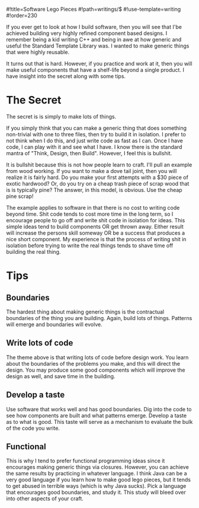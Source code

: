 #!title=Software Lego Pieces
#!path=writings/$
#!use-template=writing
#!order=230

If you ever get to look at how I build software, then you will see that I'be achieved building very highly refined component based designs. I remember being a kid writing C++ and being in awe at how generic and useful the Standard Template Library was. I wanted to make generic things that were highly reusable.

It turns out that is hard. However, if you practice and work at it, then you will make useful components that have a shelf-life beyond a single product. I have insight into the secret along with some tips.

# The Secret

The secret is is simply to make lots of things.

If you simply think that you can make a generic thing that does something non-trivial with one to three files, then try to build it in isolation. I prefer to not think when I do this, and just write code as fast as I can. Once I have code, I can play with it and see what I have. I know there is the standard mantra of "Think, Design, then Build". However, I feel this is bullshit.

It is bullshit because this is not how people learn to craft. I'll pull an example from wood working. If you want to make a dove tail joint, then you will realize it is fairly hard. Do you make your first attempts with a $30 piece of exotic hardwood? Or, do you try on a cheap trash piece of scrap wood that is is typically pine? The answer, in this model, is obvious. Use the cheap pine scrap!

The example applies to software in that there is no cost to writing code beyond time. Shit code tends to cost more time in the long term, so I encourage people to go off and write shit code in isolation for ideas. This simple ideas tend to build components OR get thrown away. Either result will increase the persons skill someway OR be a success that produces a nice short component. My experience is that the process of writing shit in isolation before trying to write the real things tends to shave time off building the real thing.

# Tips
## Boundaries
The hardest thing about making generic things is the contractual boundaries of the thing you are building. Again, build lots of things. Patterns will emerge and boundaries will evolve.

## Write lots of code
The theme above is that writing lots of code before design work. You learn about the boundaries of the problems you make, and this will direct the design. You may produce some good components which will improve the design as well, and save time in the building.

## Develop a taste
Use software that works well and has good boundaries. Dig into the code to see how components are built and what patterns emerge. Develop a taste as to what is good. This taste will serve as a mechanism to evaluate the bulk of the code you write.

## Functional
This is why I tend to prefer functional programming ideas since it encourages making generic things via closures. However, you can achieve the same results by practicing in whatever language. I think Java can be a very good language if you learn how to make good lego pieces, but it tends to get abused in terrible ways (which is why Java sucks). Pick a language that encourages good boundaries, and study it. This study will bleed over into other aspects of your craft.

